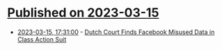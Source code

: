 # [Published on 2023-03-15](index.md)

* [2023-03-15, 17:31:00](https://yro.slashdot.org/story/23/03/15/1731244/dutch-court-finds-facebook-misused-data-in-class-action-suit?utm_source=rss1.0mainlinkanon&utm_medium=feed) - [Dutch Court Finds Facebook Misused Data in Class Action Suit](https://yro.slashdot.org/story/23/03/15/1731244/dutch-court-finds-facebook-misused-data-in-class-action-suit?utm_source=rss1.0mainlinkanon&utm_medium=feed)
